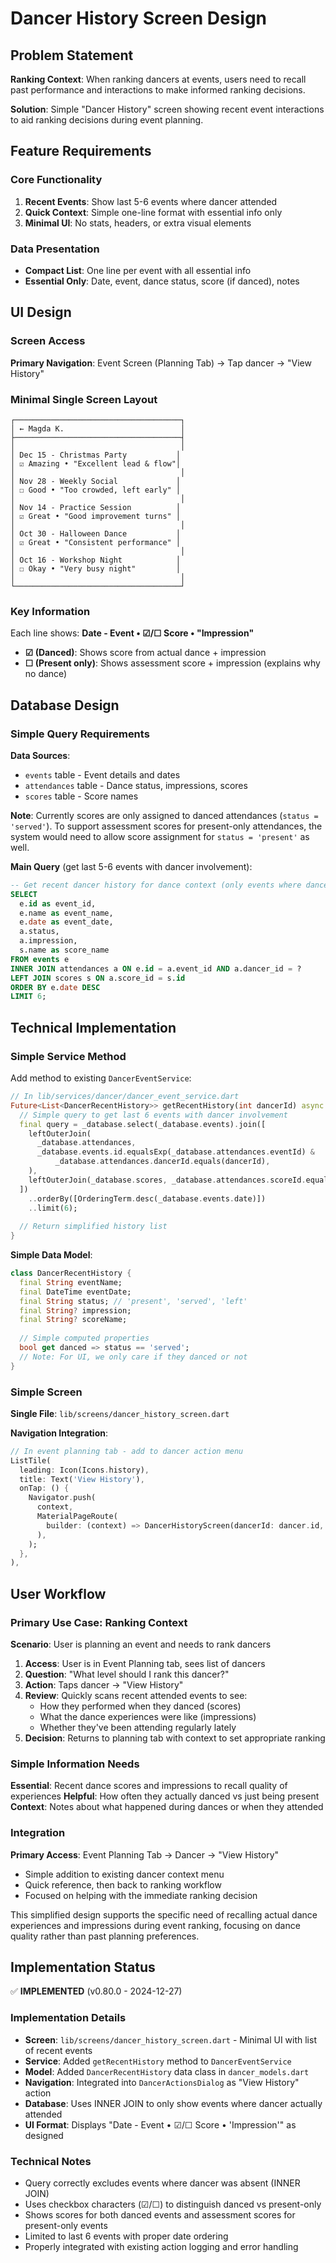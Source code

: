 # Dancer History Screen Design

## Problem Statement

**Ranking Context**: When ranking dancers at events, users need to recall past performance and interactions to make informed ranking decisions.

**Solution**: Simple "Dancer History" screen showing recent event interactions to aid ranking decisions during event planning.

## Feature Requirements

### Core Functionality
1. **Recent Events**: Show last 5-6 events where dancer attended
2. **Quick Context**: Simple one-line format with essential info only
3. **Minimal UI**: No stats, headers, or extra visual elements

### Data Presentation
- **Compact List**: One line per event with all essential info
- **Essential Only**: Date, event, dance status, score (if danced), notes

## UI Design

### Screen Access

**Primary Navigation**: Event Screen (Planning Tab) → Tap dancer → "View History"

### Minimal Single Screen Layout

```
┌─────────────────────────────────────┐
│ ← Magda K.                          │
├─────────────────────────────────────┤
│                                     │
│ Dec 15 - Christmas Party           │
│ ☑ Amazing • "Excellent lead & flow"│
│                                     │
│ Nov 28 - Weekly Social             │
│ ☐ Good • "Too crowded, left early" │
│                                     │
│ Nov 14 - Practice Session          │
│ ☑ Great • "Good improvement turns" │
│                                     │
│ Oct 30 - Halloween Dance           │
│ ☑ Great • "Consistent performance" │
│                                     │
│ Oct 16 - Workshop Night            │
│ ☐ Okay • "Very busy night"         │
│                                     │
└─────────────────────────────────────┘
```

### Key Information

Each line shows: **Date - Event • ☑/☐ Score • "Impression"**
- **☑ (Danced)**: Shows score from actual dance + impression
- **☐ (Present only)**: Shows assessment score + impression (explains why no dance)

## Database Design

### Simple Query Requirements

**Data Sources**:
- `events` table - Event details and dates  
- `attendances` table - Dance status, impressions, scores
- `scores` table - Score names

**Note**: Currently scores are only assigned to danced attendances (`status = 'served'`). To support assessment scores for present-only attendances, the system would need to allow score assignment for `status = 'present'` as well.

**Main Query** (get last 5-6 events with dancer involvement):

```sql
-- Get recent dancer history for dance context (only events where dancer attended)
SELECT 
  e.id as event_id,
  e.name as event_name,
  e.date as event_date,
  a.status,
  a.impression,
  s.name as score_name
FROM events e
INNER JOIN attendances a ON e.id = a.event_id AND a.dancer_id = ?
LEFT JOIN scores s ON a.score_id = s.id
ORDER BY e.date DESC
LIMIT 6;
```

## Technical Implementation

### Simple Service Method

Add method to existing `DancerEventService`:

```dart
// In lib/services/dancer/dancer_event_service.dart
Future<List<DancerRecentHistory>> getRecentHistory(int dancerId) async {
  // Simple query to get last 6 events with dancer involvement
  final query = _database.select(_database.events).join([
    leftOuterJoin(
      _database.attendances,
      _database.events.id.equalsExp(_database.attendances.eventId) &
          _database.attendances.dancerId.equals(dancerId),
    ),
    leftOuterJoin(_database.scores, _database.attendances.scoreId.equalsExp(_database.scores.id)),
  ])
    ..orderBy([OrderingTerm.desc(_database.events.date)])
    ..limit(6);
  
  // Return simplified history list
}
```

**Simple Data Model**:

```dart
class DancerRecentHistory {
  final String eventName;
  final DateTime eventDate;
  final String status; // 'present', 'served', 'left'
  final String? impression;
  final String? scoreName;
  
  // Simple computed properties
  bool get danced => status == 'served';
  // Note: For UI, we only care if they danced or not
}
```

### Simple Screen

**Single File**: `lib/screens/dancer_history_screen.dart`

**Navigation Integration**:

```dart
// In event planning tab - add to dancer action menu
ListTile(
  leading: Icon(Icons.history),
  title: Text('View History'),
  onTap: () {
    Navigator.push(
      context,
      MaterialPageRoute(
        builder: (context) => DancerHistoryScreen(dancerId: dancer.id, dancerName: dancer.name),
      ),
    );
  },
),
```

## User Workflow

### Primary Use Case: Ranking Context

**Scenario**: User is planning an event and needs to rank dancers

1. **Access**: User is in Event Planning tab, sees list of dancers
2. **Question**: "What level should I rank this dancer?"
3. **Action**: Taps dancer → "View History" 
4. **Review**: Quickly scans recent attended events to see:
   - How they performed when they danced (scores)
   - What the dance experiences were like (impressions)
   - Whether they've been attending regularly lately
5. **Decision**: Returns to planning tab with context to set appropriate ranking

### Simple Information Needs

**Essential**: Recent dance scores and impressions to recall quality of experiences
**Helpful**: How often they actually danced vs just being present
**Context**: Notes about what happened during dances or when they attended

### Integration

**Primary Access**: Event Planning Tab → Dancer → "View History"
- Simple addition to existing dancer context menu
- Quick reference, then back to ranking workflow
- Focused on helping with the immediate ranking decision

This simplified design supports the specific need of recalling actual dance experiences and impressions during event ranking, focusing on dance quality rather than past planning preferences.

## Implementation Status

✅ **IMPLEMENTED** (v0.80.0 - 2024-12-27)

### Implementation Details
- **Screen**: `lib/screens/dancer_history_screen.dart` - Minimal UI with list of recent events
- **Service**: Added `getRecentHistory` method to `DancerEventService` 
- **Model**: Added `DancerRecentHistory` data class in `dancer_models.dart`
- **Navigation**: Integrated into `DancerActionsDialog` as "View History" action
- **Database**: Uses INNER JOIN to only show events where dancer actually attended
- **UI Format**: Displays "Date - Event • ☑/☐ Score • 'Impression'" as designed

### Technical Notes
- Query correctly excludes events where dancer was absent (INNER JOIN)
- Uses checkbox characters (☑/☐) to distinguish danced vs present-only
- Shows scores for both danced events and assessment scores for present-only events  
- Limited to last 6 events with proper date ordering
- Properly integrated with existing action logging and error handling 